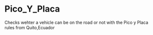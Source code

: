 # Pico_Y_Placa
Checks wehter a vehicle can be on the road or not with the Pico y Placa rules from Quito,Ecuador
